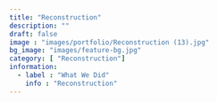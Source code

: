 ```yaml
---
title: "Reconstruction"
description: ""
draft: false
image : "images/portfolio/Reconstruction (13).jpg"
bg_image: "images/feature-bg.jpg"
category: [ "Reconstruction"]
information:
  - label : "What We Did"
    info : "Reconstruction"
---
```



